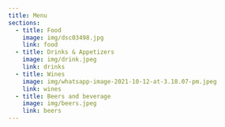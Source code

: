 ```yaml
---
title: Menu
sections:
  - title: Food
    image: img/dsc03498.jpg
    link: food
  - title: Drinks & Appetizers
    image: img/drink.jpeg
    link: drinks
  - title: Wines
    image: img/whatsapp-image-2021-10-12-at-3.18.07-pm.jpeg
    link: wines
  - title: Beers and beverage
    image: img/beers.jpeg
    link: beers
---
```

